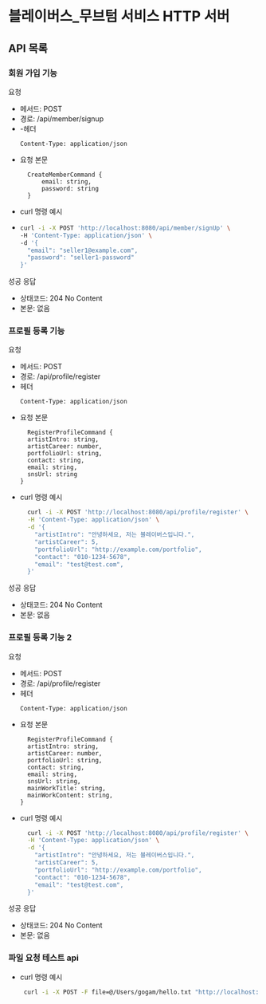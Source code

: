 # 블레이버스_무브텀 서비스 HTTP 서버

## API 목록

### 회원 가입 기능

요청

- 메서드: POST
- 경로: /api/member/signup
- -헤더
  ```
  Content-Type: application/json
  ```
- 요청 본문
  ```
    CreateMemberCommand {
        email: string,
        password: string
    }
    ```
- curl 명령 예시
- ```bash
  curl -i -X POST 'http://localhost:8080/api/member/signUp' \
  -H 'Content-Type: application/json' \
  -d '{
    "email": "seller1@example.com",
    "password": "seller1-password"
  }'
    ```
성공 응답
- 상태코드: 204 No Content
- 본문: 없음

### 프로필 등록 기능

요청

- 메서드: POST
- 경로: /api/profile/register
- 헤더
  ```
  Content-Type: application/json
  ```
- 요청 본문
  ```
    RegisterProfileCommand {
    artistIntro: string,
    artistCareer: number,
    portfolioUrl: string,
    contact: string,
    email: string,
    snsUrl: string 
  }
  ```
- curl 명령 예시
  ```bash
    curl -i -X POST 'http://localhost:8080/api/profile/register' \
    -H 'Content-Type: application/json' \
    -d '{
      "artistIntro": "안녕하세요, 저는 블레이버스입니다.",
      "artistCareer": 5,
      "portfolioUrl": "http://example.com/portfolio",
      "contact": "010-1234-5678",
      "email": "test@test.com",
    }'
  ```

성공 응답

- 상태코드: 204 No Content
- 본문: 없음

### 프로필 등록 기능 2

요청

- 메서드: POST
- 경로: /api/profile/register
- 헤더
  ```
  Content-Type: application/json
  ```
- 요청 본문
  ```
    RegisterProfileCommand {
    artistIntro: string,
    artistCareer: number,
    portfolioUrl: string,
    contact: string,
    email: string,
    snsUrl: string,
    mainWorkTitle: string,
    mainWorkContent: string,
  }
  ```
- curl 명령 예시
  ```bash
    curl -i -X POST 'http://localhost:8080/api/profile/register' \
    -H 'Content-Type: application/json' \
    -d '{
      "artistIntro": "안녕하세요, 저는 블레이버스입니다.",
      "artistCareer": 5,
      "portfolioUrl": "http://example.com/portfolio",
      "contact": "010-1234-5678",
      "email": "test@test.com",
    }'
  ```

성공 응답

- 상태코드: 204 No Content
- 본문: 없음

### 파일 요청 테스트 api

- curl 명령 예시
  ```bash
   curl -i -X POST -F file=@/Users/gogam/hello.txt "http://localhost:8080/api/file/upload"
  ```